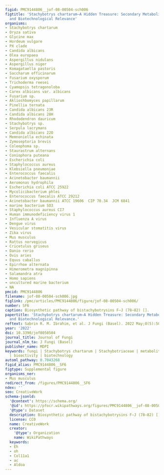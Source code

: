 ```yaml
---
figid: PMC9144806__jof-08-00504-sch006
figtitle: 'Stachybotrys chartarum—A Hidden Treasure: Secondary Metabolites, Bioactivities,
  and Biotechnological Relevance'
organisms:
- Stachybotrys chartarum
- Oryza sativa
- Glycine max
- Hordeum vulgare
- PX clade
- Candida albicans
- Olea europaea
- Aspergillus nidulans
- Aspergillus niger
- Komagataella pastoris
- Saccharum officinarum
- Fusarium oxysporum
- Trichoderma reesei
- Cyamopsis tetragonoloba
- Carex albicans var. albicans
- Fusarium sp.
- Aklioshbomyces papillarum
- Pinellia ternata
- Candida albicans 23R
- Candida albicans 28H
- Rhododendron dauricum
- Stachybotrys sp.
- Serpula lacrymans
- Candida albicans 22O
- Memnoniella echinata
- Zymoseptoria brevis
- Coleophoma sp.
- Staurastrum alternans
- Coniophora puteana
- Escherichia coli
- Staphylococcus aureus
- Klebsiella pneumoniae
- Enterococcus faecalis
- Acinetobacter baumannii
- Aeromonas hydrophila
- Escherichia coli ATCC 25922
- Mycolicibacterium phlei
- Enterococcus faecalis ATCC 29212
- Acinetobacter baumannii ATCC 19606  CIP 70.34  JCM 6841
- marine bacterium SO3
- Staphylococcus aureus CI7
- Human immunodeficiency virus 1
- Influenza A virus
- Dengue virus
- Vesicular stomatitis virus
- Zika virus
- Mus musculus
- Rattus norvegicus
- Cricetulus griseus
- Danio rerio
- Ovis aries
- Equus caballus
- Epirrhoe alternata
- Himerometra magnipinna
- Salamandra atra
- Homo sapiens
- uncultured marine bacterium
- NA
pmcid: PMC9144806
filename: jof-08-00504-sch006.jpg
figlink: /pmc/articles/PMC9144806/figure/jof-08-00504-sch006/
number: SF6
caption: Biosynthetic pathway of bistachybotrysins F–J (78–82) [].
papertitle: 'Stachybotrys chartarum—A Hidden Treasure: Secondary Metabolites, Bioactivities,
  and Biotechnological Relevance.'
reftext: Sabrin R. M. Ibrahim, et al. J Fungi (Basel). 2022 May;8(5):504.
year: '2022'
doi: 10.3390/jof8050504
journal_title: Journal of Fungi
journal_nlm_ta: J Fungi (Basel)
publisher_name: MDPI
keywords: fungi | Stachybotrys chartarum | Stachybotriaceae | metabolites | phenylspirodrimanes
  | bioactivity | biotechnology
automl_pathway: 0.7043268
figid_alias: PMC9144806__SF6
figtype: Supplemental figure
organisms_ner:
- Mus musculus
redirect_from: /figures/PMC9144806__SF6
ndex: ''
seo: CreativeWork
schema-jsonld:
  '@context': https://schema.org/
  '@id': https://pfocr.wikipathways.org/figures/PMC9144806__jof-08-00504-sch006.html
  '@type': Dataset
  description: Biosynthetic pathway of bistachybotrysins F–J (78–82) [].
  license: CC0
  name: CreativeWork
  creator:
    '@type': Organization
    name: WikiPathways
  keywords:
  - Eh
  - oh
  - Col11a1
  - ac
  - Aldoa
---
```

